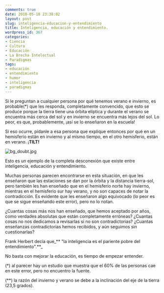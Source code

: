 ```yaml
---
comments: true
date: 2010-05-18 23:38:02
layout: post
slug: inteligencia-educacion-y-entendimiento
title: Inteligencia, educación y entendimiento.
wordpress_id: 367
categories:
- Ciencia
- Cultura
- Educación
- La Brecha Intelectual
- Paradigmas
tags:
- educación
- entendimiento
- humor
- inteligencia
- paradigmas
---
```


Si le preguntan a cualquier persona por qué tenemos verano e invierno, es probable(*) que les responda, completamente convencido, que esto se produce porque la tierra tiene una órbita elíptica y  durante el verano se encuentra más cerca del sol y en invierno se encuentra más lejos del sol. Lo peor, es que, probablemente, ¡así se lo enseñaron en la escuela!

  


Si eso ocurre, pídanle a esa persona que explique entonces por qué en un hemisferio están en invierno y al mismo tiempo, en el otro hemisferio, están en verano. ¡**TILT!**

![bg_doubt.jpg](http://www.lnds.net/blog/images/bg_doubt.jpg)

  


Esto es un ejemplo de la completa desconexión que existe entre inteligencia, educación y entendimiento.

  


Muchas personas parecen encontrarse en esta situación, en que les enseñaron que las estaciones se dan por la órbita y la distancia tierra-sol, pero también les han enseñado que en el hemisferio norte hay invierno, mientras en el hemisferio sur hay verano, y no son capaces de notar la contradicción. Es evidente que les enseñaron algo equivocado (lo peor es que se sigue enseñando este error), pero no lo notan.

  


¿Cuantas cosas más nos han enseñado, que hemos aceptado por años, como verdades absolutas que están completamente erróneas? ¿Cuantas cosas no nos dedicamos a revisarlas si no son contradictorias? ¿Cuantas enseñanzas contradictorias hemos recibidos, y aún seguimos sin cuestionarlas?

  


Frank Herbert decía que_** "la inteligencia es el pariente pobre del entendimiento".**_

  


No basta con mejorar la educación, es tiempo de empezar entender.  


  


(*) al parecer hay un estudio que muestra que el 60% de las personas cae en este error, pero no encuentro la fuente.

(**) la razón del invierno y verano se debe a la  inclinación del eje de la tierra (23,5 grados).



